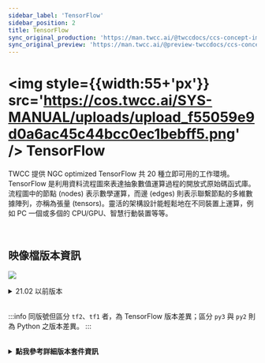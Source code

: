 ```yaml
---
sidebar_label: 'TensorFlow'
sidebar_position: 2
title: TensorFlow
sync_original_production: 'https://man.twcc.ai/@twccdocs/ccs-concept-image-overview-zh' 
sync_original_preview: 'https://man.twcc.ai/@preview-twccdocs/ccs-concept-image-overview-zh' 
---
```



# <img style={{width:55+'px'}} src='https://cos.twcc.ai/SYS-MANUAL/uploads/upload_f55059e9d0a6ac45c44bcc0ec1bebff5.png' /> TensorFlow


TWCC 提供 NGC optimized TensorFlow 共 20 種立即可用的工作環境。TensorFlow 是利用資料流程圖來表達抽象數值運算過程的開放式原始碼函式庫。流程圖中的節點 (nodes) 表示數學運算，而邊 (edges) 則表示聯繫節點的多維數據陣列，亦稱為張量 (tensors)。靈活的架構設計能輕鬆地在不同裝置上運算，例如 PC 一個或多個的 CPU/GPU、智慧行動裝置等等。

<br/>

## <i class="fa fa-sticky-note" aria-hidden="true"></i> <span class="ccsimglist">映像檔版本資訊</span> 

![](https://cos.twcc.ai/SYS-MANUAL/uploads/upload_7bdfd7263f5b129d2e0da835859cbd62.png)

<details>
<summary>21.02 以前版本</summary>

![](https://cos.twcc.ai/SYS-MANUAL/uploads/upload_68587b1bf457ba1bc473ee58e906b30b.png)

</details>

<br/>

:::info
同版號但區分 `tf2`、`tf1` 者，為 TensorFlow 版本差異；區分 `py3` 與 `py2` 則為 Python 之版本差異。
:::

<br/>

<details class="docspoiler">

<summary><b>點我參考詳細版本套件資訊</b></summary>

- [tensorflow-22.02-tf1/tf2-py3](https://docs.nvidia.com/deeplearning/frameworks/tensorflow-release-notes/rel_22-02.html#rel_22-02)
- [tensorflow-21.11-tf1/tf2-py3](https://docs.nvidia.com/deeplearning/frameworks/tensorflow-release-notes/rel_21-11.html#rel_21-11)
- [tensorflow-21.08-tf1/tf2-py3](https://docs.nvidia.com/deeplearning/frameworks/tensorflow-release-notes/rel_21-08.html#rel_21-08)
- [tensorflow-21.06-tf1/tf2-py3](https://docs.nvidia.com/deeplearning/frameworks/tensorflow-release-notes/rel_21-06.html#rel_21-06)
- [tensorflow-21.02-tf1/tf2-py3](https://docs.nvidia.com/deeplearning/frameworks/tensorflow-release-notes/rel_21-02.html#rel_21-02)
- [tensorflow-20.11-tf1/tf2-py3](https://docs.nvidia.com/deeplearning/frameworks/tensorflow-release-notes/rel_20-11.html#rel_20-11)
- [tensorflow-20.08-tf1/tf2-py3](https://docs.nvidia.com/deeplearning/frameworks/tensorflow-release-notes/rel_20-08.html#rel_20-08)
- [tensorflow-20.06-tf1/tf2-py3](https://docs.nvidia.com/deeplearning/frameworks/tensorflow-release-notes/rel_20-06.html#rel_20-06)
- [tensorflow-20.02-tf1/tf2-py3](https://docs.nvidia.com/deeplearning/frameworks/tensorflow-release-notes/rel_20-02.html#rel_20-02)
- [tensorflow-19.11-tf1/tf2-py3](https://docs.nvidia.com/deeplearning/frameworks/tensorflow-release-notes/rel_19.11.html#rel_19.11)
- [tensorflow-19.08-py2/py3](https://docs.nvidia.com/deeplearning/frameworks/tensorflow-release-notes/rel_19.08.html#rel_19.08)
- [tensorflow-19.02-py2/py3-v1](https://docs.nvidia.com/deeplearning/frameworks/tensorflow-release-notes/rel_19.02.html#rel_19.02)
- [tensorflow-18.12-py2/py3-v1](https://docs.nvidia.com/deeplearning/frameworks/tensorflow-release-notes/rel_18.12.html#rel_18.12)
- [tensorflow-18.10-py2/py3-v1](https://docs.nvidia.com/deeplearning/frameworks/tensorflow-release-notes/rel_18.10.html#rel_18.10)
- [tensorflow-18.08-py2/py3-v1](https://docs.nvidia.com/deeplearning/frameworks/tensorflow-release-notes/rel_18.08.html#rel_18.08)

</details>
